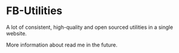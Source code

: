 # FB-Utilities

A lot of consistent, high-quality and open sourced utilities in a single website.

More information about read me in the future.
